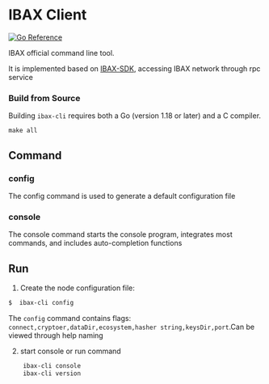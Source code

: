 # IBAX Client
[![Go Reference](https://pkg.go.dev/badge/github.com/IBAX-io/ibax-cli.svg)](https://pkg.go.dev/github.com/IBAX-io/ibax-cli)

IBAX official command line tool.

It is implemented based on [IBAX-SDK](https://github.com/IBAX-io/go-ibax-sdk), accessing IBAX network through rpc service


### Build from Source
Building `ibax-cli` requires both a Go (version 1.18 or later) and a C compiler.

```shell
make all
```

## Command

### config
The config command is used to generate a default configuration file

### console
The console command starts the console program, integrates most commands, and includes auto-completion functions


## Run

1. Create the node configuration file:
```bash
$  ibax-cli config
```
The `config` command contains flags: `connect,cryptoer,dataDir,ecosystem,hasher string,keysDir,port`.Can be viewed through help naming

2. start console or run command
```bash
    ibax-cli console
    ibax-cli version
```

